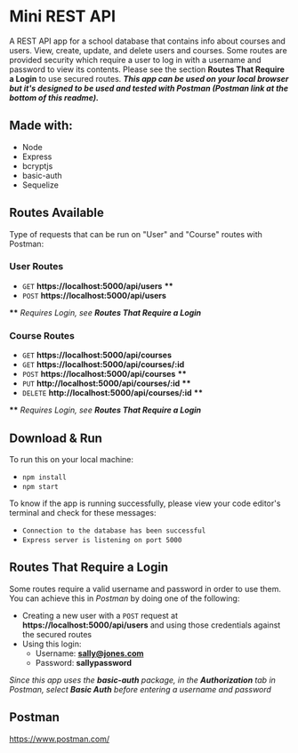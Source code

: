 # Mini REST API

A REST API app for a school database that contains info about courses and users. View, create, update, and delete users and courses. Some routes are provided security which require a user to log in with a username and password to view its contents. Please see the section **Routes That Require a Login** to use secured routes. ***This app can be used on your local browser but it's designed to be used and tested with Postman (Postman link at the bottom of this readme).***

## Made with:
- Node
- Express
- bcryptjs
- basic-auth
- Sequelize

## Routes Available
Type of requests that can be run on "User" and "Course" routes with Postman:
### User Routes
- `GET` **https://localhost:5000/api/users** **\*\***
- `POST` **https://localhost:5000/api/users**

**\*\*** *Requires Login, see **Routes That Require a Login***

### Course Routes
- `GET` **https://localhost:5000/api/courses**
- `GET` **https://localhost:5000/api/courses/:id**
- `POST` **https://localhost:5000/api/courses** **\*\***
- `PUT` **http://localhost:5000/api/courses/:id** **\*\***
- `DELETE` **http://localhost:5000/api/courses/:id** **\*\***

**\*\*** *Requires Login, see **Routes That Require a Login***

## Download & Run
To run this on your local machine:
- `npm install`
- `npm start`

To know if the app is running successfully, please view your code editor's terminal and check for these messages:
  - `Connection to the database has been successful`
  - `Express server is listening on port 5000`

## Routes That Require a Login
Some routes require a valid username and password in order to use them. You can achieve this in *Postman* by doing one of the following:
- Creating a new user with a `POST` request at **https://localhost:5000/api/users** and using those credentials against the secured routes
- Using this login:
  - Username: **sally@jones.com**
  - Password: **sallypassword**
  
*Since this app uses the ***basic-auth*** package, in the ***Authorization*** tab in Postman, select ***Basic Auth*** before entering a username and password*

## Postman
https://www.postman.com/

